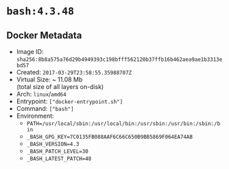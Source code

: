 # `bash:4.3.48`

## Docker Metadata

- Image ID: `sha256:8b8a575a76d29b4949393c198bfff562120b37ffb16b462aea9ae1b3313ebd57`
- Created: `2017-03-29T23:58:55.35988707Z`
- Virtual Size: ~ 11.08 Mb  
  (total size of all layers on-disk)
- Arch: `linux`/`amd64`
- Entrypoint: `["docker-entrypoint.sh"]`
- Command: `["bash"]`
- Environment:
  - `PATH=/usr/local/sbin:/usr/local/bin:/usr/sbin:/usr/bin:/sbin:/bin`
  - `_BASH_GPG_KEY=7C0135FB088AAF6C66C650B9BB5869F064EA74AB`
  - `_BASH_VERSION=4.3`
  - `_BASH_PATCH_LEVEL=30`
  - `_BASH_LATEST_PATCH=48`
